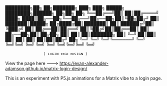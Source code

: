 ████████╗██╗  ██╗███████╗    ███╗   ███╗ █████╗ ████████╗██████╗ ██╗██╗  ██╗
╚══██╔══╝██║  ██║██╔════╝    ████╗ ████║██╔══██╗╚══██╔══╝██╔══██╗██║╚██╗██╔╝
   ██║   ███████║█████╗      ██╔████╔██║███████║   ██║   ██████╔╝██║ ╚███╔╝ 
   ██║   ██╔══██║██╔══╝      ██║╚██╔╝██║██╔══██║   ██║   ██╔══██╗██║ ██╔██╗ 
   ██║   ██║  ██║███████╗    ██║ ╚═╝ ██║██║  ██║   ██║   ██║  ██║██║██╔╝ ██╗
   ╚═╝   ╚═╝  ╚═╝╚══════╝    ╚═╝     ╚═╝╚═╝  ╚═╝   ╚═╝   ╚═╝  ╚═╝╚═╝╚═╝  ╚═╝

                     ⟨ ʟᴏɢɪɴ ᴘᴀɢᴇ ᴅᴇsɪɢɴ ⟩
                     
View the page here ---> https://evan-alexander-adamson.github.io/matrix-login-design/

This is an experiment with P5.js  animations for a Matrix vibe to a login page.
